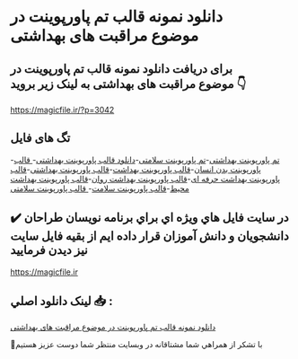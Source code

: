 # دانلود نمونه قالب تم پاورپوینت در موضوع مراقبت های بهداشتی

## برای دریافت دانلود نمونه قالب تم پاورپوینت در موضوع مراقبت های بهداشتی به لینک زیر بروید 👇

https://magicfile.ir/?p=3042

## تگ های فایل

-[تم پاورپوینت بهداشتی](https://magicfile.ir/product/%d9%82%d8%a7%d9%84%d8%a8-%d8%aa%d9%85-%d9%be%d8%a7%d9%88%d8%b1%d9%be%d9%88%db%8c%d9%86%d8%aa-%d8%af%d8%b1-%d9%85%d9%88%d8%b6%d9%88%d8%b9%d9%85%d8%b1%d8%a7%d9%82%d8%a8%d8%aa-%d9%87%d8%a7%db%8c-%d8%a8%d9%87%d8%af%d8%a7%d8%b4%d8%aa%db%8c/)-[تم پاورپوینت سلامتی](https://magicfile.ir/product/%d9%82%d8%a7%d9%84%d8%a8-%d8%aa%d9%85-%d9%be%d8%a7%d9%88%d8%b1%d9%be%d9%88%db%8c%d9%86%d8%aa-%d8%af%d8%b1-%d9%85%d9%88%d8%b6%d9%88%d8%b9%d9%85%d8%b1%d8%a7%d9%82%d8%a8%d8%aa-%d9%87%d8%a7%db%8c-%d8%a8%d9%87%d8%af%d8%a7%d8%b4%d8%aa%db%8c/)-[دانلود قالب پاورپوینت بهداشتی](https://magicfile.ir/product/%d9%82%d8%a7%d9%84%d8%a8-%d8%aa%d9%85-%d9%be%d8%a7%d9%88%d8%b1%d9%be%d9%88%db%8c%d9%86%d8%aa-%d8%af%d8%b1-%d9%85%d9%88%d8%b6%d9%88%d8%b9%d9%85%d8%b1%d8%a7%d9%82%d8%a8%d8%aa-%d9%87%d8%a7%db%8c-%d8%a8%d9%87%d8%af%d8%a7%d8%b4%d8%aa%db%8c/)-[ قالب پاورپوینت بدن انسان](https://magicfile.ir/product/%d9%82%d8%a7%d9%84%d8%a8-%d8%aa%d9%85-%d9%be%d8%a7%d9%88%d8%b1%d9%be%d9%88%db%8c%d9%86%d8%aa-%d8%af%d8%b1-%d9%85%d9%88%d8%b6%d9%88%d8%b9%d9%85%d8%b1%d8%a7%d9%82%d8%a8%d8%aa-%d9%87%d8%a7%db%8c-%d8%a8%d9%87%d8%af%d8%a7%d8%b4%d8%aa%db%8c/)-[قالب پاورپوینت بهداشت](https://magicfile.ir/product/%d9%82%d8%a7%d9%84%d8%a8-%d8%aa%d9%85-%d9%be%d8%a7%d9%88%d8%b1%d9%be%d9%88%db%8c%d9%86%d8%aa-%d8%af%d8%b1-%d9%85%d9%88%d8%b6%d9%88%d8%b9%d9%85%d8%b1%d8%a7%d9%82%d8%a8%d8%aa-%d9%87%d8%a7%db%8c-%d8%a8%d9%87%d8%af%d8%a7%d8%b4%d8%aa%db%8c/)-[قالب پاورپوینت بهداشتی](https://magicfile.ir/product/%d9%82%d8%a7%d9%84%d8%a8-%d8%aa%d9%85-%d9%be%d8%a7%d9%88%d8%b1%d9%be%d9%88%db%8c%d9%86%d8%aa-%d8%af%d8%b1-%d9%85%d9%88%d8%b6%d9%88%d8%b9%d9%85%d8%b1%d8%a7%d9%82%d8%a8%d8%aa-%d9%87%d8%a7%db%8c-%d8%a8%d9%87%d8%af%d8%a7%d8%b4%d8%aa%db%8c/)-[قالب پاورپوینت بهداشت حرفه ای](https://magicfile.ir/product/%d9%82%d8%a7%d9%84%d8%a8-%d8%aa%d9%85-%d9%be%d8%a7%d9%88%d8%b1%d9%be%d9%88%db%8c%d9%86%d8%aa-%d8%af%d8%b1-%d9%85%d9%88%d8%b6%d9%88%d8%b9%d9%85%d8%b1%d8%a7%d9%82%d8%a8%d8%aa-%d9%87%d8%a7%db%8c-%d8%a8%d9%87%d8%af%d8%a7%d8%b4%d8%aa%db%8c/)-[قالب پاورپوینت بهداشت روان](https://magicfile.ir/product/%d9%82%d8%a7%d9%84%d8%a8-%d8%aa%d9%85-%d9%be%d8%a7%d9%88%d8%b1%d9%be%d9%88%db%8c%d9%86%d8%aa-%d8%af%d8%b1-%d9%85%d9%88%d8%b6%d9%88%d8%b9%d9%85%d8%b1%d8%a7%d9%82%d8%a8%d8%aa-%d9%87%d8%a7%db%8c-%d8%a8%d9%87%d8%af%d8%a7%d8%b4%d8%aa%db%8c/)-[قالب پاورپوینت بهداشت محیط](https://magicfile.ir/product/%d9%82%d8%a7%d9%84%d8%a8-%d8%aa%d9%85-%d9%be%d8%a7%d9%88%d8%b1%d9%be%d9%88%db%8c%d9%86%d8%aa-%d8%af%d8%b1-%d9%85%d9%88%d8%b6%d9%88%d8%b9%d9%85%d8%b1%d8%a7%d9%82%d8%a8%d8%aa-%d9%87%d8%a7%db%8c-%d8%a8%d9%87%d8%af%d8%a7%d8%b4%d8%aa%db%8c/)-[قالب پاورپوینت سلامت](https://magicfile.ir/product/%d9%82%d8%a7%d9%84%d8%a8-%d8%aa%d9%85-%d9%be%d8%a7%d9%88%d8%b1%d9%be%d9%88%db%8c%d9%86%d8%aa-%d8%af%d8%b1-%d9%85%d9%88%d8%b6%d9%88%d8%b9%d9%85%d8%b1%d8%a7%d9%82%d8%a8%d8%aa-%d9%87%d8%a7%db%8c-%d8%a8%d9%87%d8%af%d8%a7%d8%b4%d8%aa%db%8c/)-[ قالب پاورپوینت سلامتی](https://magicfile.ir/product/%d9%82%d8%a7%d9%84%d8%a8-%d8%aa%d9%85-%d9%be%d8%a7%d9%88%d8%b1%d9%be%d9%88%db%8c%d9%86%d8%aa-%d8%af%d8%b1-%d9%85%d9%88%d8%b6%d9%88%d8%b9%d9%85%d8%b1%d8%a7%d9%82%d8%a8%d8%aa-%d9%87%d8%a7%db%8c-%d8%a8%d9%87%d8%af%d8%a7%d8%b4%d8%aa%db%8c/)

## ✔️ در سايت فايل هاي ويژه اي براي برنامه نويسان طراحان دانشجويان و دانش آموزان قرار داده ايم از بقيه فايل سايت نيز ديدن فرماييد

https://magicfile.ir


## لينک دانلود اصلي 📥 :

[دانلود نمونه قالب تم پاورپوینت در موضوع مراقبت های بهداشتی](https://magicfile.ir/product/%d9%82%d8%a7%d9%84%d8%a8-%d8%aa%d9%85-%d9%be%d8%a7%d9%88%d8%b1%d9%be%d9%88%db%8c%d9%86%d8%aa-%d8%af%d8%b1-%d9%85%d9%88%d8%b6%d9%88%d8%b9%d9%85%d8%b1%d8%a7%d9%82%d8%a8%d8%aa-%d9%87%d8%a7%db%8c-%d8%a8%d9%87%d8%af%d8%a7%d8%b4%d8%aa%db%8c/) 


🙏با تشکر از همراهي شما مشتاقانه در وبسایت منتظر شما دوست عزیز هستیم

